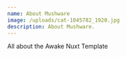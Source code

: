 ```yaml
---
name: About Mushware
image: /uploads/cat-1045782_1920.jpg
description: About Mushware.
---
```

All about the Awake Nuxt Template
